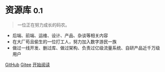 <!-- _coverpage.md -->
# 资源库 <small>0.1</small>

> 一位正在努力成长的码农。

- 后端、前端、运维、设计、产品、杂谈等相关内容
- 在大厂苟且偷生的一位打工人，努力加入数字游民一族
- 做过一线开发、删过库、做过架构、负责过亿级流量系统、自研产品近千万级用户

[GitHub](https://github.com/7small7)
[Gitee](https://gitee.com/bruce_qiq)
[开始阅读](/README.md)